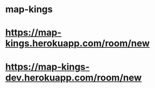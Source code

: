 # map-kings
# https://map-kings.herokuapp.com/room/new
# https://map-kings-dev.herokuapp.com/room/new
